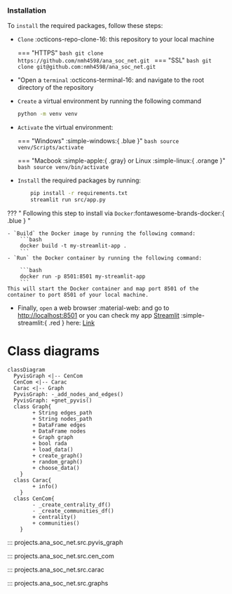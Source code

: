 ### Installation

To `install` the required packages, follow these steps:

- ``Clone`` :octicons-repo-clone-16: this repository to your local machine

    === "HTTPS"
        ```bash
        git clone https://github.com/nmh4598/ana_soc_net.git
        ```
    === "SSL"
        ```bash
        git clone git@github.com:nmh4598/ana_soc_net.git
        ```

- "Open a `terminal` :octicons-terminal-16: and navigate to the root directory of the repository

- `Create` a virtual environment by running the following command
    ```bash
    python -m venv venv
    ```
- `Activate` the virtual environment:

    === "Windows" :simple-windows:{ .blue }"
        ```bash
        source venv/Scripts/activate
        ```
        
    === "Macbook :simple-apple:{ .gray} or Linux :simple-linux:{ .orange }"
        ```bash
        source venv/bin/activate
        ```

- `Install` the required packages by running:
    ```bash
        pip install -r requirements.txt
        streamlit run src/app.py
    ```
??? " Following this step to install via  ``Docker``:fontawesome-brands-docker:{ .blue } "

    - `Build` the Docker image by running the following command:
        ```bash
        docker build -t my-streamlit-app .
        ```
    - `Run` the Docker container by running the following command:

        ```bash
        docker run -p 8501:8501 my-streamlit-app
        ```
    This will start the Docker container and map port 8501 of the container to port 8501 of your local machine.

-  Finally, `open` a web browser :material-web: and go to [http://localhost:8501](http://localhost:8501/) or you can check my app [Streamlit](https://streamlit.io/) :simple-streamlit:{ .red } here: [Link](https://nmh4598ana.streamlit.app/)

# Class diagrams

``` mermaid
classDiagram
  PyvisGraph <|-- CenCom
  CenCom <|-- Carac
  Carac <|-- Graph
  PyvisGraph: -_add_nodes_and_edges()
  PyvisGraph: +gnet_pyvis()
  class Graph{
        + String edges_path
        + String nodes_path
        + DataFrame edges
        + DataFrame nodes
        + Graph graph 
        + bool rada
        + load_data()
        + create_graph()
        + random_graph()
        + choose_data()
    }
  class Carac{
        + info()
    }
  class CenCom{
        - _create_centrality_df()
        - _create_communities_df()
        + centrality()
        + communities()
    }
```

::: projects.ana_soc_net.src.pyvis_graph

::: projects.ana_soc_net.src.cen_com

::: projects.ana_soc_net.src.carac

::: projects.ana_soc_net.src.graphs
